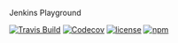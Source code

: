 Jenkins Playground

[![Travis Build](https://img.shields.io/travis/newyork-anthonyng/hello-jenkins.svg?style=flat)](https://travis-ci.org/newyork-anthonyng/hello-jenkins)
[![Codecov](https://img.shields.io/codecov/c/github/newyork-anthonyng/hello-jenkins.svg?maxAge=2592000)](https://codecov.io/gh/newyork-anthonyng/hello-jenkins)
[![license](https://img.shields.io/npm/l/hello-jenkins.svg?maxAge=2592000)](https://opensource.org/licenses/MIT)
[![npm](https://img.shields.io/npm/dm/hello-jenkins.svg?maxAge=2592000)](https://https://npm-stat.com/charts.html?package=hello-jenkins&from=2016-08-18)
